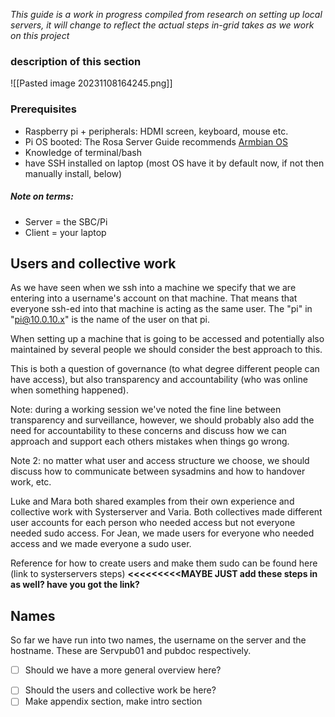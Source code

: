 
_This guide is a work in progress compiled from research on setting up local servers, it will change to reflect the actual steps in-grid takes as we work on this project_

### description of this section

 ![[Pasted image 20231108164245.png]]
### Prerequisites
- Raspberry pi + peripherals: HDMI screen, keyboard, mouse etc. 
- Pi OS booted: The Rosa Server Guide recommends [Armbian OS](https://www.armbian.com/rpi4b/)
- Knowledge of terminal/bash
- have SSH installed on laptop (most OS have it by default now, if not then manually install, below)
##### Note on terms:
- Server = the SBC/Pi
- Client = your laptop
## Users and collective work

As we have seen when we ssh into a machine we specify that we are entering into a username's account on that machine. That means that everyone ssh-ed into that machine is acting as the same user. The "pi" in "pi@10.0.10.x" is the name of the user on that pi. 

When setting up a machine that is going to be accessed and potentially also maintained by several people we should consider the best approach to this. 

This is both a question of governance (to what degree different people can have access), but also transparency and accountability (who was online when something happened). 

Note: during a working session we've noted the fine line between transparency and surveillance, however, we should probably also add the need for accountability to these concerns and discuss how we can approach and support each others mistakes when things go wrong. 

Note 2: no matter what user and access structure we choose, we should discuss how to communicate between sysadmins and how to handover work, etc. 

Luke and Mara both shared examples from their own experience and collective work with Systerserver and Varia. Both collectives made different user accounts for each person who needed access but not everyone needed sudo access.  For Jean, we made users for everyone who needed access and we made everyone a sudo user.

Reference for how to create users and make them sudo can be found here (link to systerservers steps) **<<<<<<<<<MAYBE JUST add these steps in as well? have you got the link?**
## Names

So far we have run into two names, the username on the server and the hostname. These are Servpub01 and pubdoc respectively. 


* [ ] Should we have a more general overview here?
- [ ] Should the users and collective work be here?
- [ ] Make appendix section, make intro section